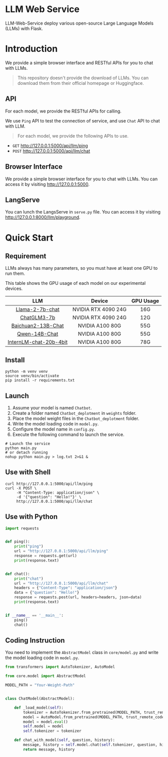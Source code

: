 # LLM Web Service

LLM-Web-Service deploy various open-source Large Language Models (LLMs) with Flask.

# Introduction

We provide a simple browser interface and RESTful APIs for you to chat with LLMs.
> This repository doesn't provide the download of LLMs.
> You can download them from their official homepage or Huggingface.

## API

For each model, we provide the RESTful APIs for calling.

We use `Ping` API to test the connection of service, and use `Chat` API to chat with LLM.

> For each model, we provide the following APIs to use.

- `GET` http://127.0.0.1:5000/api/llm/ping
- `POST` http://127.0.0.1:5000/api/llm/chat

## Browser Interface

We provide a simple browser interface for you to chat with LLMs.
You can access it by visiting http://127.0.0.1:5000.

## LangServe

You can lunch the LangsServe in `serve.py` file.
You can access it by visiting http://127.0.0.1:8000/llm/playground.

# Quick Start

## Requirement

LLMs always has many parameters, so you must have at least one GPU to run them.

This table shows the GPU usage of each model on our experimental devices.

|                                     LLM                                      |       Device        | GPU Usage |
|:----------------------------------------------------------------------------:|:-------------------:|:---------:|
|     [Llama-2-7b-chat](https://huggingface.co/meta-llama/Llama-2-7b-chat)     | NVIDIA RTX 4090 24G |    16G    |
|           [ChatGLM3-7b](https://huggingface.co/THUDM/chatglm3-6b)            | NVIDIA RTX 4090 24G |    12G    |
| [Baichuan2-13B-Chat](https://huggingface.co/baichuan-inc/Baichuan2-13B-Chat) |   NVIDIA A100 80G   |    55G    |
|          [Qwen-14B-Chat](https://huggingface.co/Qwen/Qwen-14B-Chat)          |   NVIDIA A100 80G   |    55G    |
| [InternLM-chat-20b-4bit](https://huggingface.co/internlm/internlm-chat-20b)  |   NVIDIA A100 80G   |    78G    |

## Install

```shell
python -m venv venv
source venv/bin/activate
pip install -r requirements.txt
```

## Launch

1. Assume your model is named `Chatbot`.
2. Create a folder named `Chatbot_deplotment` in `weights` folder.
3. Place the model weight files in the `Chatbot_deplotment` folder.
4. Write the model loading code in `model.py`.
5. Configure the model name in `config.py`.
6. Execute the following command to launch the service.

```shell
# Launch the service
python main.py
# or detach running
nohup python main.py > log.txt 2>&1 &
```

## Use with Shell

```shell
curl http://127.0.0.1:5000/api/llm/ping
curl -X POST \
     -H "Content-Type: application/json" \
     -d '{"question": "Hello!"}' \
     http://127.0.0.1:5000/api/llm/chat
```

## Use with Python

```python
import requests


def ping():
    print("ping")
    url = "http://127.0.0.1:5000/api/llm/ping"
    response = requests.get(url)
    print(response.text)


def chat():
    print("chat")
    url = "http://127.0.0.1:5000/api/llm/chat"
    headers = {"Content-Type": "application/json"}
    data = {"question": "Hello!"}
    response = requests.post(url, headers=headers, json=data)
    print(response.text)


if __name__ == '__main__':
    ping()
    chat()

```

## Coding Instruction

You need to implement the `AbstractModel` class in `core/model.py` and write the model loading code in `model.py`.

```python
from transformers import AutoTokenizer, AutoModel

from core.model import AbstractModel

MODEL_PATH = "Your-Weight-Path"


class ChatModel(AbstractModel):

    def _load_model(self):
        tokenizer = AutoTokenizer.from_pretrained(MODEL_PATH, trust_remote_code=True)
        model = AutoModel.from_pretrained(MODEL_PATH, trust_remote_code=True, device='cuda:0')
        model = model.eval()
        self.model = model
        self.tokenizer = tokenizer

    def chat_with_model(self, question, history):
        message, history = self.model.chat(self.tokenizer, question, history)
        return message, history

```
